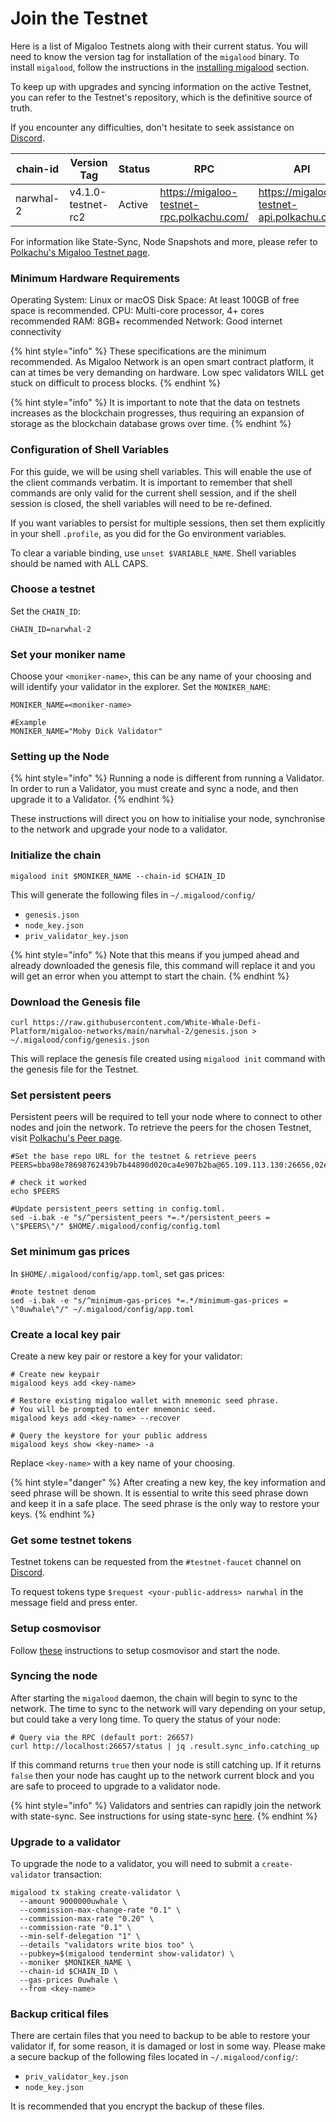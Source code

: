 # Join the Testnet

Here is a list of Migaloo Testnets along with their current status. You will need to know the version tag for installation of the `migalood` binary. To install `migalood`, follow the instructions in the [installing migalood](../develop/cli/installing-migalood.md) section.

To keep up with upgrades and syncing information on the active Testnet, you can refer to the Testnet's repository, which is the definitive source of truth.

If you encounter any difficulties, don't hesitate to seek assistance on [Discord](https://discord.com/invite/tSxyyCWgYX).

| chain-id  | Version Tag        | Status | RPC                                       | API                                       |
| --------- | ------------------ | ------ | ----------------------------------------- | ----------------------------------------- |
| narwhal-2 | v4.1.0-testnet-rc2 | Active | https://migaloo-testnet-rpc.polkachu.com/ | https://migaloo-testnet-api.polkachu.com/ |

For information like State-Sync, Node Snapshots and more, please refer to [Polkachu's Migaloo Testnet page](https://polkachu.com/testnets/migaloo).

### Minimum Hardware Requirements <a href="#minimum-hardware-requirements" id="minimum-hardware-requirements"></a>

Operating System: Linux or macOS Disk Space: At least 100GB of free space is recommended. CPU: Multi-core processor, 4+ cores recommended RAM: 8GB+ recommended Network: Good internet connectivity

{% hint style="info" %}
These specifications are the minimum recommended. As Migaloo Network is an open smart contract platform, it can at times be very demanding on hardware. Low spec validators WILL get stuck on difficult to process blocks.
{% endhint %}

{% hint style="info" %}
It is important to note that the data on testnets increases as the blockchain progresses, thus requiring an expansion of storage as the blockchain database grows over time.
{% endhint %}

### Configuration of Shell Variables <a href="#configuration-of-shell-variables" id="configuration-of-shell-variables"></a>

For this guide, we will be using shell variables. This will enable the use of the client commands verbatim. It is important to remember that shell commands are only valid for the current shell session, and if the shell session is closed, the shell variables will need to be re-defined.

If you want variables to persist for multiple sessions, then set them explicitly in your shell `.profile`, as you did for the Go environment variables.

To clear a variable binding, use `unset $VARIABLE_NAME`. Shell variables should be named with ALL CAPS.

### Choose a testnet <a href="#choose-a-testnet" id="choose-a-testnet"></a>

Set the `CHAIN_ID`:

```
CHAIN_ID=narwhal-2
```

### Set your moniker name <a href="#set-your-moniker-name" id="set-your-moniker-name"></a>

Choose your `<moniker-name>`, this can be any name of your choosing and will identify your validator in the explorer. Set the `MONIKER_NAME`:

```
MONIKER_NAME=<moniker-name>

#Example
MONIKER_NAME="Moby Dick Validator"
```

### Setting up the Node <a href="#setting-up-the-node" id="setting-up-the-node"></a>

{% hint style="info" %}
Running a node is different from running a Validator. In order to run a Validator, you must create and sync a node, and then upgrade it to a Validator.
{% endhint %}

These instructions will direct you on how to initialise your node, synchronise to the network and upgrade your node to a validator.

### **Initialize the chain** <a href="#initialize-the-chain" id="initialize-the-chain"></a>

```
migalood init $MONIKER_NAME --chain-id $CHAIN_ID
```

This will generate the following files in `~/.migalood/config/`

* `genesis.json`
* `node_key.json`
* `priv_validator_key.json`

{% hint style="info" %}
Note that this means if you jumped ahead and already downloaded the genesis file, this command will replace it and you will get an error when you attempt to start the chain.
{% endhint %}

### Download the Genesis file <a href="#download-the-genesis-file" id="download-the-genesis-file"></a>

```
curl https://raw.githubusercontent.com/White-Whale-Defi-Platform/migaloo-networks/main/narwhal-2/genesis.json > ~/.migalood/config/genesis.json
```

This will replace the genesis file created using `migalood init` command with the genesis file for the Testnet.

### **Set persistent peers** <a href="#set-persistent-peers" id="set-persistent-peers"></a>

Persistent peers will be required to tell your node where to connect to other nodes and join the network. To retrieve the peers for the chosen Testnet, visit [Polkachu's Peer page](https://polkachu.com/testnets/whitewhale/peers).

```
#Set the base repo URL for the testnet & retrieve peers
PEERS=bba98e78698762439b7b44890d020ca4e907b2ba@65.109.113.130:26656,02eb3672077b55c768722db59c117148b858fcd6@107.155.81.114:26656,345d080ab5f4913dae5ff25398d430a52ec75718@116.202.216.113:2000,c3f889bc93d214bbf74e0f41fad263680141a0be@136.243.88.91:3340,7b0ed0c2c62e3bedc000c133a009db477a3b4345@144.76.67.53:2550,236d988e8309dd21472c53ff575865d7558aad31@51.210.223.185:37095,4b491559cf47bc3742d271fec59edc079483ee3b@88.99.3.158:20756,ca412eeff90f68757c26100263a9eb7b43027ae3@65.109.52.178:26656,ff9608cf25564d4695c5cea3f248f81bd570ae19@159.69.194.159:26656,8e04e9183e497560248155fb4266cd02d71fcb27@38.146.3.202:20756,d3e972f5ce127e050c7f940a1ce272c76de483b6@65.144.145.234:26656,b583943b94d3e9a12fe6425684eeee1f8bf42934@142.132.209.236:20756,73700a6e427b1ac51ccec3906091d7e2d5d175b0@95.217.144.107:20756,62a9c8d2a94cd127bc19f26eaa686741b221eb67@148.251.245.158:26656,7c04ce8a7aab9ff4d4d6049fc8a4870d6ecb7c25@65.21.232.185:2000,ed5bb09be55afecc9a32844bb53102fda3b94cee@142.132.154.176:3000,317d44d53b0b67aa040962813637fee139540f34@51.81.57.80:20756,df7806813f798816c0c19151160ad544e7013039@54.174.174.229:26656,bec6c2f30b1f7621f5f83bffb317d74939240c5c@141.95.110.235:26656,ade4d8bc8cbe014af6ebdf3cb7b1e9ad36f412c0@176.9.82.221:20756

# check it worked
echo $PEERS

#Update persistent_peers setting in config.toml.
sed -i.bak -e "s/^persistent_peers *=.*/persistent_peers = \"$PEERS\"/" $HOME/.migalood/config/config.toml
```

### Set minimum gas prices <a href="#set-minimum-gas-prices" id="set-minimum-gas-prices"></a>

In `$HOME/.migalood/config/app.toml`, set gas prices:

```
#note testnet denom
sed -i.bak -e "s/^minimum-gas-prices *=.*/minimum-gas-prices = \"0uwhale\"/" ~/.migalood/config/app.toml
```

### **Create a local key pair** <a href="#create-a-local-key-pair" id="create-a-local-key-pair"></a>

Create a new key pair or restore a key for your validator:

```
# Create new keypair
migalood keys add <key-name>

# Restore existing migaloo wallet with mnemonic seed phrase.
# You will be prompted to enter mnemonic seed.
migalood keys add <key-name> --recover

# Query the keystore for your public address
migalood keys show <key-name> -a
```

Replace `<key-name>` with a key name of your choosing.

{% hint style="danger" %}
After creating a new key, the key information and seed phrase will be shown. It is essential to write this seed phrase down and keep it in a safe place. The seed phrase is the only way to restore your keys.
{% endhint %}

### **Get some testnet tokens** <a href="#get-some-testnet-tokens" id="get-some-testnet-tokens"></a>

Testnet tokens can be requested from the `#testnet-faucet` channel on [Discord](https://discord.com/channels/908044702794801233/1069611287149039718).

To request tokens type `$request <your-public-address> narwhal` in the message field and press enter.

### Setup cosmovisor <a href="#setup-cosmovisor" id="setup-cosmovisor"></a>

Follow [these](https://github.com/White-Whale-Defi-Platform/migaloo-docs/blob/main/gitbook/validators/gitbook/validators/cosmovisor.md) instructions to setup cosmovisor and start the node.

### Syncing the node <a href="#syncing-the-node" id="syncing-the-node"></a>

After starting the `migalood` daemon, the chain will begin to sync to the network. The time to sync to the network will vary depending on your setup, but could take a very long time. To query the status of your node:

```
# Query via the RPC (default port: 26657)
curl http://localhost:26657/status | jq .result.sync_info.catching_up
```

If this command returns `true` then your node is still catching up. If it returns `false` then your node has caught up to the network current block and you are safe to proceed to upgrade to a validator node.

{% hint style="info" %}
Validators and sentries can rapidly join the network with state-sync. See instructions for using state-sync [here](https://github.com/White-Whale-Defi-Platform/migaloo-docs/blob/main/gitbook/validators/gitbook/validators/state\_sync.md).
{% endhint %}

### Upgrade to a validator <a href="#upgrade-to-a-validator" id="upgrade-to-a-validator"></a>

To upgrade the node to a validator, you will need to submit a `create-validator` transaction:

```
migalood tx staking create-validator \
  --amount 9000000uwhale \
  --commission-max-change-rate "0.1" \
  --commission-max-rate "0.20" \
  --commission-rate "0.1" \
  --min-self-delegation "1" \
  --details "validators write bios too" \
  --pubkey=$(migalood tendermint show-validator) \
  --moniker $MONIKER_NAME \
  --chain-id $CHAIN_ID \
  --gas-prices 0uwhale \
  --from <key-name>
```

### Backup critical files <a href="#backup-critical-files" id="backup-critical-files"></a>

There are certain files that you need to backup to be able to restore your validator if, for some reason, it is damaged or lost in some way. Please make a secure backup of the following files located in `~/.migalood/config/`:

* `priv_validator_key.json`
* `node_key.json`

It is recommended that you encrypt the backup of these files.
